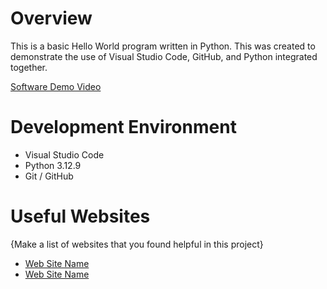 # Overview

This is a basic Hello World program written in Python. This was created to demonstrate the use of Visual Studio Code, GitHub, and Python integrated together.




[Software Demo Video](https://youtu.be/RWXOboaqB-E)

# Development Environment

* Visual Studio Code
* Python 3.12.9
* Git / GitHub



# Useful Websites

{Make a list of websites that you found helpful in this project}
* [Web Site Name](http://code.visualstudio.com/docs/editor/versioncontrol)
* [Web Site Name](https://www.python.org/doc/versions/)